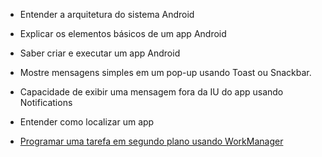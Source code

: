 - Entender a arquitetura do sistema Android

- Explicar os elementos básicos de um app Android

- Saber criar e executar um app Android

- Mostre mensagens simples em um pop-up usando Toast ou Snackbar.

- Capacidade de exibir uma mensagem fora da IU do app usando Notifications

- Entender como localizar um app

- [Programar uma tarefa em segundo plano usando WorkManager](https://developer.android.com/codelabs/android-workmanager#0)